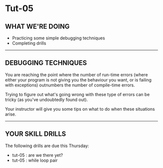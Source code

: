 # Tut-05

## WHAT WE'RE DOING

- Practicing some simple debugging techniques
- Completing drills

---

## DEBUGGING TECHNIQUES

You are reaching the point where the number of run-time errors (where either your program is not giving you the behaviour you want, or is failing with exceptions) outnumbers the number of compile-time errors.

Trying to figure out what's going wrong with these type of errors can be tricky (as you've undoubtedly found out).

Your instructor will give you some tips on what to do when these situations arise.

---

## YOUR SKILL DRILLS

The following drills are due this Thursday:

- tut-05 : are we there yet?
- tut-05 : while loop pair
